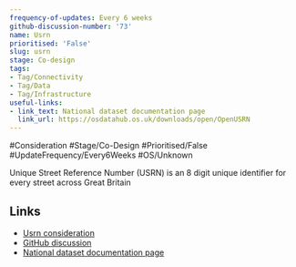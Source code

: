 ```yaml
---
frequency-of-updates: Every 6 weeks
github-discussion-number: '73'
name: Usrn
prioritised: 'False'
slug: usrn
stage: Co-design
tags:
- Tag/Connectivity
- Tag/Data
- Tag/Infrastructure
useful-links:
- link_text: National dataset documentation page
  link_url: https://osdatahub.os.uk/downloads/open/OpenUSRN
---
```


#Consideration #Stage/Co-Design #Prioritised/False #UpdateFrequency/Every6Weeks #OS/Unknown

Unique Street Reference Number (USRN) is an 8 digit unique identifier for every street across Great Britain

## Links

* [Usrn consideration](https://design.planning.data.gov.uk/planning-consideration/usrn)
* [GitHub discussion](https://github.com/digital-land/data-standards-backlog/discussions/73)
* [National dataset documentation page](https://osdatahub.os.uk/downloads/open/OpenUSRN)